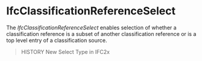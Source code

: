 # IfcClassificationReferenceSelect

The _IfcClassificationReferenceSelect_ enables selection of whether a classification reference is a subset of another classification reference or is a top level entry of a classification source.
<!-- end of short definition -->


> HISTORY New Select Type in IFC2x
